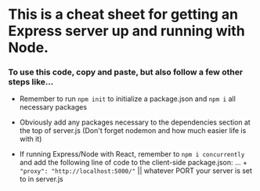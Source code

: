 # This is a cheat sheet for getting an Express server up and running with Node.

### To use this code, copy and paste, but also follow a few other steps like...

* Remember to run `npm init` to initialize a package.json and `npm i` all necessary packages

* Obviously add any packages necessary to the dependencies section at the top of server.js (Don't forget nodemon and how much easier life is with it)

* If running Express/Node with React, remember to `npm i concurrently` and add the following line of code to the client-side package.json: 
... + `"proxy": "http://localhost:5000/"` || whatever PORT your server is set to in server.js